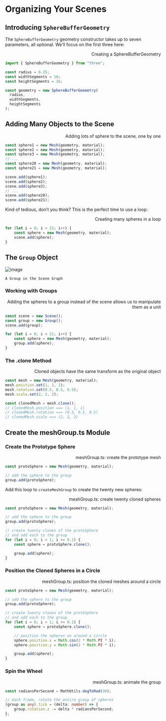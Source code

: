 # Organizing Your Scenes

## Introducing `SphereBufferGeometry`

The `SphereBufferGeometry` geometry constructor takes up to seven parameters, all optional. We’ll focus on the first three here:

<div align="right">Creating a SphereBufferGeometry</div>

```js
import { SphereBufferGeometry } from "three";

const radius = 0.25;
const widthSegments = 16;
const heightSegments = 16;

const geometry = new SphereBufferGeometry(
  radius,
  widthSegments,
  heightSegments
);
```

## Adding Many Objects to the Scene

<div align="right">Adding lots of sphere to the scene, one by one</div>

```js
const sphere1 = new Mesh(geometry, material);
const sphere2 = new Mesh(geometry, material);
const sphere3 = new Mesh(geometry, material);
// ...
const sphere20 = new Mesh(geometry, material);
const sphere21 = new Mesh(geometry, material);

scene.add(sphere1);
scene.add(sphere2);
scene.add(sphere3);
// ...
scene.add(sphere20);
scene.add(sphere21);
```

Kind of tedious, don’t you think? This is the perfect time to use a loop:

<div align="right">Creating many spheres in a loop</div>

```js
for (let i = 0; i < 21; i++) {
    const sphere = new Mesh(geometry, material);
    scene.add(sphere);
}
```

## The `Group` Object

![image](<https://discoverthreejs.com/images/first-steps/scene_tree.svg>)

```text
A Group in the Scene Graph
```

### Working with Groups

<div align="right">Adding the spheres to a group instead of the scene allows us to manipulate them as a unit</div>

```js
const scene = new Scene();
const group = new Group();
scene.add(group);

for (let i = 0; i < 21; i++) {
    const sphere = new Mesh(geometry, material);
    group.add(sphere);
}
```

### The .clone Method

<div align="right">Cloned objects have the same transform as the original object</div>

```js
const mesh = new Mesh(geometry, material);
mesh.position.set(1, 1, 1);
mesh.rotation.set(0.5, 0.5, 0.5);
mesh.scale.set(2, 2, 2);

const clonedMesh = mesh.clone();
// clonedMesh.position === (1, 1, 1)
// clonedMesh.rotation === (0.5, 0.5, 0.5)
// clonedMesh.scale === (2, 2, 2)
```

## Create the meshGroup.ts Module

### Create the Prototype Sphere

<div align="right">meshGroup.ts: create the prototype mesh</div>

```ts
const protoSphere = new Mesh(geometry, material);

// add the sphere to the group
group.add(protoSphere);
```

Add this loop to `createMeshGroup` to create the twenty new spheres:

<div align="right">meshGroup.ts: create twenty cloned spheres</div>

```ts
const protoSphere = new Mesh(geometry, material);

// add the sphere to the group
group.add(protoSphere);

// create twenty clones of the protoSphere
// and add each to the group
for (let i = 0; i < 1; i += 0.1) {
    const sphere = protoSphere.clone();

    group.add(sphere);
}
```

### Position the Cloned Spheres in a Circle

<div align="right">meshGroup.ts: position the cloned meshes around a circle</div>

```ts
const protoSphere = new Mesh(geometry, material);

// add the sphere to the group
group.add(protoSphere);

// create twenty clones of the protoSphere
// and add each to the group
for (let i = 0; i < 1; i += 0.1) {
    const sphere = protoSphere.clone();

    // position the spheres on around a circle
    sphere.position.x = Math.cos(2 * Math.PI * i);
    sphere.position.y = Math.sin(2 * Math.PI * i);

    group.add(sphere);
}
```

### Spin the Wheel

<div align="right">meshGroup.ts: animate the group</div>

```ts
const radiansPerSecond = MathUtils.degToRad(30);

// each frame, rotate the entire group of spheres
(group as any).tick = (delta: number) => {
    group.rotation.z -= delta * radiansPerSecond;
};
```
